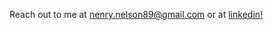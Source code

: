 Reach out to me at nenry.nelson89@gmail.com or at [linkedin!](https://www.linkedin.com/in/henry-nelson-1b25441a4/)
